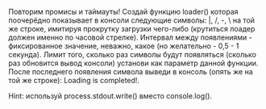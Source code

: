 Повторим промисы и таймауты!
Создай функцию loader() которая поочерёдно показывает в консоли следующие символы: |, /, -, \ на той же строке, имитируя прокрутку загрузки чего-либо (крутиться лоадер должен именно по часовой стрелке). Интервал между появлениями - фиксированное значение, неважно, какое (но желательно - 0,5 - 1 секунда).
Лимит того, сколько раз символы будут появляться (сколько раз обновится вывод консоли) установи как параметр данной функции. После последнего появления символа выведи в консоль (опять же на той же строке): Loading is completed!.

Hint: используй process.stdout.write() вместо console.log().